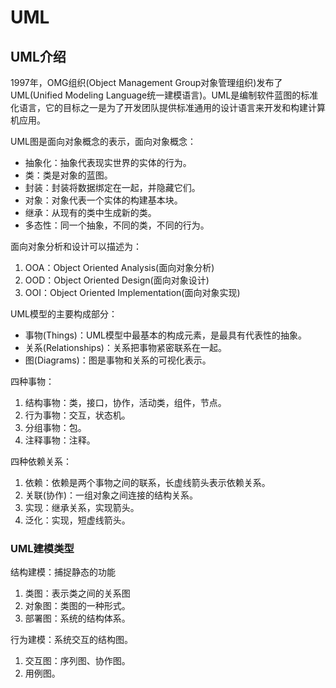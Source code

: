 # UML



## UML介绍

1997年，OMG组织(Object Management Group对象管理组织)发布了UML(Unified Modeling Language统一建模语言)。UML是编制软件蓝图的标准化语言，它的目标之一是为了开发团队提供标准通用的设计语言来开发和构建计算机应用。

UML图是面向对象概念的表示，面向对象概念：

- 抽象化：抽象代表现实世界的实体的行为。
- 类：类是对象的蓝图。
- 封装：封装将数据绑定在一起，并隐藏它们。
- 对象：对象代表一个实体的构建基本块。
- 继承：从现有的类中生成新的类。
- 多态性：同一个抽象，不同的类，不同的行为。



面向对象分析和设计可以描述为：

1. OOA：Object Oriented Analysis(面向对象分析)
2. OOD：Object Oriented Design(面向对象设计)
3. OOI：Object Oriented Implementation(面向对象实现)



UML模型的主要构成部分：

- 事物(Things)：UML模型中最基本的构成元素，是最具有代表性的抽象。
- 关系(Relationships)：关系把事物紧密联系在一起。
- 图(Diagrams)：图是事物和关系的可视化表示。



四种事物：

1. 结构事物：类，接口，协作，活动类，组件，节点。
2. 行为事物：交互，状态机。
3. 分组事物：包。
4. 注释事物：注释。



四种依赖关系：

1. 依赖：依赖是两个事物之间的联系，长虚线箭头表示依赖关系。
2. 关联(协作)：一组对象之间连接的结构关系。
3. 实现：继承关系，实现箭头。
4. 泛化：实现，短虚线箭头。



### UML建模类型

结构建模：捕捉静态的功能

1. 类图：表示类之间的关系图
2. 对象图：类图的一种形式。
3. 部署图：系统的结构体系。



行为建模：系统交互的结构图。

1. 交互图：序列图、协作图。
2. 用例图。





